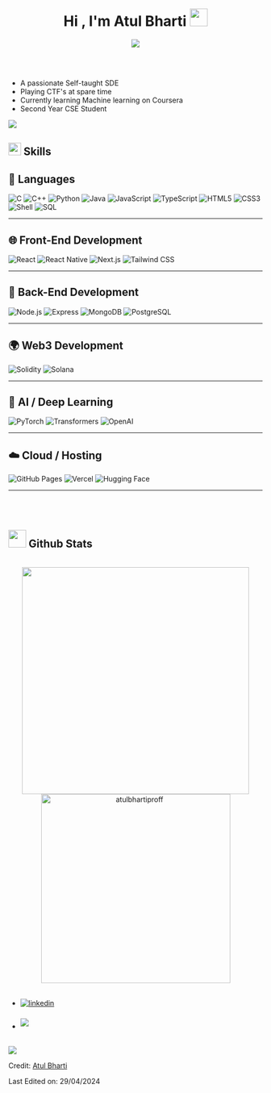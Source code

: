 
<h1 align="center"><b>Hi , I'm Atul Bharti </b><img src="https://media.giphy.com/media/hvRJCLFzcasrR4ia7z/giphy.gif" width="35"></h1>
<!--  -->
<p align="center">
  <a href="https://github.com/DenverCoder1/readme-typing-svg"><img src="https://readme-typing-svg.herokuapp.com?font=Time+New+Roman&color=cyan&size=25&center=true&vCenter=true&width=600&height=100&lines=Self-taught+Software+Developer,;Computer+Science+Student,;CTF+Newbie,;Active+Learner/Researcher,;Love+to+learn+new+stuffs..<3"></a>
</p>
<br>
<br>

- A passionate Self-taught SDE
- Playing CTF's at spare time
- Currently learning Machine learning on Coursera
- Second Year CSE Student

<img src="https://user-images.githubusercontent.com/73097560/115834477-dbab4500-a447-11eb-908a-139a6edaec5c.gif"><br>
## <img src="https://media2.giphy.com/media/QssGEmpkyEOhBCb7e1/giphy.gif?cid=ecf05e47a0n3FV2wt57xxLBeaHREZpm3eZ1MVoBes3qub00bl&rid=giphy.gif" width ="25"><b> Skills</b>
<p align="center">


## 🚀 Languages

![C](https://img.shields.io/badge/C%20-%232370ED.svg?style=for-the-badge&logo=c&logoColor=white)  ![C++](https://img.shields.io/badge/C++%20-%2300599C.svg?style=for-the-badge&logo=c%2B%2B&logoColor=white)  ![Python](https://img.shields.io/badge/Python%20-%2314354C.svg?style=for-the-badge&logo=python&logoColor=white)  ![Java](https://img.shields.io/badge/Java-ED8B00?style=for-the-badge&logo=openjdk&logoColor=white)  ![JavaScript](https://img.shields.io/badge/JavaScript%20-%23F7DF1E.svg?style=for-the-badge&logo=javascript&logoColor=black)  ![TypeScript](https://img.shields.io/badge/typescript%20-%231572B6.svg?style=for-the-badge&logo=typescript&logoColor=white) ![HTML5](https://img.shields.io/badge/HTML5-E34F26?style=for-the-badge&logo=html5&logoColor=white)  ![CSS3](https://img.shields.io/badge/CSS3%20-%231572B6.svg?style=for-the-badge&logo=css3&logoColor=white)  
![Shell](https://img.shields.io/badge/Bash-%23121011.svg?style=for-the-badge&logo=gnu-bash&logoColor=white)  ![SQL](https://img.shields.io/badge/SQL-%2307405e.svg?style=for-the-badge&logo=sqlite&logoColor=white)

---

## 🌐 Front-End Development

![React](https://img.shields.io/badge/react%21-%231572B6.svg?style=for-the-badge&logo=react&logoColor=white)  ![React Native](https://img.shields.io/badge/React%20Native-20232A?style=for-the-badge&logo=react&logoColor=61DAFB)  ![Next.js](https://img.shields.io/badge/Next.js-black?style=for-the-badge&logo=next.js&logoColor=white)  ![Tailwind CSS](https://img.shields.io/badge/TailwindCSS-%2338B2AC.svg?style=for-the-badge&logo=tailwind-css&logoColor=white)

---

## 🔧 Back-End Development

![Node.js](https://img.shields.io/badge/Node.js-%23339933.svg?style=for-the-badge&logo=node.js&logoColor=white)  ![Express](https://img.shields.io/badge/Express.js-%23000000.svg?style=for-the-badge&logo=express&logoColor=white)  ![MongoDB](https://img.shields.io/badge/MongoDB-%2347A248.svg?style=for-the-badge&logo=mongodb&logoColor=white)  ![PostgreSQL](https://img.shields.io/badge/PostgreSQL-%23336791.svg?style=for-the-badge&logo=postgresql&logoColor=white)

---

## 🌍 Web3 Development

![Solidity](https://img.shields.io/badge/Solidity-white?style=for-the-badge&logo=solidity&logoColor=purple) ![Solana](https://img.shields.io/badge/Solana-3A0CA3?style=for-the-badge&logo=solana&logoColor=white)

---

## 🧠 AI / Deep Learning

![PyTorch](https://img.shields.io/badge/PyTorch-%23EE4C2C.svg?style=for-the-badge&logo=pytorch&logoColor=white)  ![Transformers](https://img.shields.io/badge/HuggingFace-%23FF9900.svg?style=for-the-badge&logo=huggingface&logoColor=black)  ![OpenAI](https://img.shields.io/badge/OpenAI-412991?style=for-the-badge&logo=openai&logoColor=white)

---

## ☁️ Cloud / Hosting

![GitHub Pages](https://img.shields.io/badge/GitHub%20Pages-%23327FC7.svg?style=for-the-badge&logo=github&logoColor=white)  ![Vercel](https://img.shields.io/badge/Vercel-%23000000.svg?style=for-the-badge&logo=vercel&logoColor=white)  ![Hugging Face](https://img.shields.io/badge/HuggingFace-%23FFD21F.svg?style=for-the-badge&logo=huggingface&logoColor=black)

---


</p>

<br>
<br>

## <img src="https://media.giphy.com/media/iY8CRBdQXODJSCERIr/giphy.gif" width="35"><b> Github Stats </b>
<br>

<div align="center">

<a href="https://github.com/atulbhartiproff/">
  <img src="https://github-readme-stats.vercel.app/api?username=atulbhartiproff&include_all_commits=true&count_private=true&show_icons=true&line_height=20&title_color=7A7ADB&icon_color=2234AE&text_color=D3D3D3&bg_color=0,000000,130F40" width="450"/>
  <img src="https://github-readme-stats.vercel.app/api/top-langs?username=atulbhartiproff&show_icons=true&locale=en&layout=compact&line_height=20&title_color=7A7ADB&icon_color=2234AE&text_color=D3D3D3&bg_color=0,000000,130F40" width="375"  alt="atulbhartiproff"/>

</a>
</div>

<br>
<div align='left'>

<ul>

<li>
<a href="https://linkedin.com/in/atul-bharti-proff" target="_blank">
<img src="https://img.shields.io/badge/linkedin:atulbharti-%2300acee.svg?color=405DE6&style=for-the-badge&logo=linkedin&logoColor=white" alt=linkedin style="margin-bottom: 5px;"/>
</a>
</li>
<br>
<li>
<a href="mailto:atulbhartiproff@gmail.com" target="_blank">
<img src="https://img.shields.io/badge/gmail:  atulbharti-%23EA4335.svg?style=for-the-badge&logo=gmail&logoColor=white" t=mail style="margin-bottom: 5px;" />
</a>
</li>
	
</ul>
</div>

<br>
<img src="https://user-images.githubusercontent.com/73097560/115834477-dbab4500-a447-11eb-908a-139a6edaec5c.gif">
<br>

Credit: [Atul Bharti](https://github.com/atulbhartiproff)

Last Edited on: 29/04/2024
